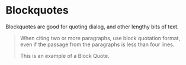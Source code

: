 # Blockquotes

Blockquotes are good for quoting dialog, and other lengthy bits of text.

> When citing two or more paragraphs, use block quotation format, even if the passage from the paragraphs is less than four lines. 
>
> This is an example of a Block Quote.
